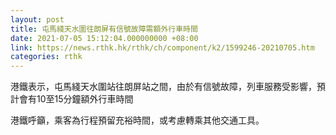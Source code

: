 ```yaml
---
layout: post
title: 屯馬綫天水圍往朗屏有信號故障需額外行車時間
date: 2021-07-05 15:12:04.000000000 +08:00
link: https://news.rthk.hk/rthk/ch/component/k2/1599246-20210705.htm
categories: rthk
---
```


港鐵表示，屯馬綫天水圍站往朗屏站之間，由於有信號故障，列車服務受影響，預計會有10至15分鐘額外行車時間

港鐵呼籲，乘客為行程預留充裕時間，或考慮轉乘其他交通工具。
